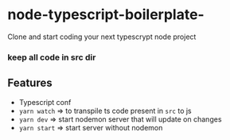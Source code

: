 # node-typescript-boilerplate-
Clone and start coding your next typescrypt node project

### keep all code in src dir

## Features 
- Typescript conf 
- `yarn watch` => to transpile ts code present in `src` to js
- `yarn dev` => start nodemon server that will update on changes 
- `yarn start` => start server without nodemon  
